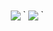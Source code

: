 <div align="center">
    <img align='center'src="https://github-readme-stats.vercel.app/api?username=JerryKingQAQ"/> `
    <img align='center'src="https://github-readme-stats.vercel.app/api/top-langs/?username=JerryKingQAQ"/> `
</div>



<!--
- 👋 Hi, I’m @JerryKingQAQ
- 👀 I’m interested in Python/Java/C++
- 🌱 I’m currently learning the Deep Learning for BCI and Time Series Data.
- 📫 E-mail jerrykingqaq@foxmail.com
- I am a software engineering undergraduate student from South China Normal University.
- 👨‍💼 I currently study in Foshan, China.
- 🏴󠁧󠁢󠁥󠁮󠁧󠁿 I currently learn English and Korean.
- 📺 I currently continue to make some [Nothing] about learning programming. 
- 👯 I look for cooperation opportunities on [Nothing].
- 👯 I’m looking to collaborate on ...
- 🤔 I’m looking for help with ...
- 💬 Ask me about ../
- 📫 How to reach me: ...
- 😄 Pronouns: ...
- ⚡ Fun fact: ...

<!---
JerryKingQAQ/JerryKingQAQ is a ✨ special ✨ repository because its `README.md` (this file) appears on your GitHub profile.
You can click the Preview link to take a look at your changes.
--->
